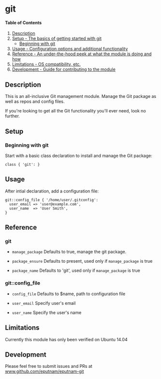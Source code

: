 # git

#### Table of Contents

1. [Description](#description)
1. [Setup - The basics of getting started with git](#setup)
    * [Beginning with git](#beginning-with-git)
1. [Usage - Configuration options and additional functionality](#usage)
1. [Reference - An under-the-hood peek at what the module is doing and how](#reference)
1. [Limitations - OS compatibility, etc.](#limitations)
1. [Development - Guide for contributing to the module](#development)

## Description

This is an all-inclusive Git management module. Manage the Git package as well as
repos and config files.

If you're looking to get all the Git functionality you'll ever need, look no further.

## Setup

### Beginning with git

Start with a basic class declaration to install and manage the Git package:

```puppet
class { 'git': }
```

## Usage

After intial declaration, add a configuration file:

```puppet
git::config_file { '/home/user/.gitconfig':
  user_email => 'user@example.com',
  user_name  => 'User Smith',
}
```

## Reference

### git
* `manage_package`
Defaults to true, manage the git package.

* `package_ensure`
Defaults to present, used only if `manage_package` is true

* `package_name`
Defaults to 'git', used only if `manage_package` is true

### git::config_file
* `config_file`
Defaults to $name, path to configuration file

* `user_email`
Specify user's email

* `user_name`
Specify the user's name

## Limitations

Currently this module has only been verified on Ubuntu 14.04

## Development

Please feel free to submit issues and PRs at www.github.com/eputnam/eputnam-git
